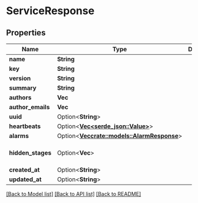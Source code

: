 # ServiceResponse

## Properties

Name | Type | Description | Notes
------------ | ------------- | ------------- | -------------
**name** | **String** |  | 
**key** | **String** |  | 
**version** | **String** |  | 
**summary** | **String** |  | 
**authors** | **Vec<String>** |  | 
**author_emails** | **Vec<String>** |  | 
**uuid** | Option<**String**> |  | [optional]
**heartbeats** | Option<[**Vec<serde_json::Value>**](serde_json::Value.md)> |  | [optional]
**alarms** | Option<[**Vec<crate::models::AlarmResponse>**](AlarmResponse.md)> |  | [optional]
**hidden_stages** | Option<**Vec<String>**> |  | [optional][default to []]
**created_at** | Option<**String**> |  | [optional]
**updated_at** | Option<**String**> |  | [optional]

[[Back to Model list]](../README.md#documentation-for-models) [[Back to API list]](../README.md#documentation-for-api-endpoints) [[Back to README]](../README.md)



